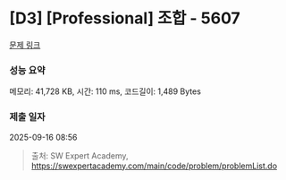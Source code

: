 # [D3] [Professional] 조합 - 5607 

[문제 링크](https://swexpertacademy.com/main/code/problem/problemDetail.do?contestProbId=AWXGKdbqczEDFAUo) 

### 성능 요약

메모리: 41,728 KB, 시간: 110 ms, 코드길이: 1,489 Bytes

### 제출 일자

2025-09-16 08:56



> 출처: SW Expert Academy, https://swexpertacademy.com/main/code/problem/problemList.do